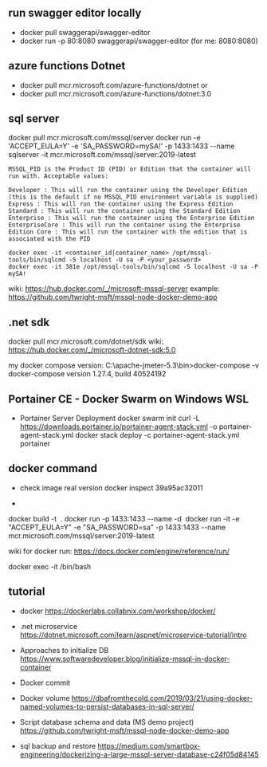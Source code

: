 ## run swagger editor locally
* docker pull swaggerapi/swagger-editor
* docker run -p 80:8080 swaggerapi/swagger-editor (for me: 8080:8080)

## azure functions Dotnet
* docker pull mcr.microsoft.com/azure-functions/dotnet
or
* docker pull mcr.microsoft.com/azure-functions/dotnet:3.0

## sql server

docker pull mcr.microsoft.com/mssql/server
docker run -e 'ACCEPT_EULA=Y' -e 'SA_PASSWORD=mySA!' -p 1433:1433 --name sqlserver -it mcr.microsoft.com/mssql/server:2019-latest

```
MSSQL_PID is the Product ID (PID) or Edition that the container will run with. Acceptable values:

Developer : This will run the container using the Developer Edition (this is the default if no MSSQL_PID environment variable is supplied)
Express : This will run the container using the Express Edition
Standard : This will run the container using the Standard Edition
Enterprise : This will run the container using the Enterprise Edition
EnterpriseCore : This will run the container using the Enterprise Edition Core : This will run the container with the edition that is associated with the PID
```

```docker
docker exec -it <container_id|container_name> /opt/mssql-tools/bin/sqlcmd -S localhost -U sa -P <your_password>
docker exec -it 381e /opt/mssql-tools/bin/sqlcmd -S localhost -U sa -P mySA!
```

wiki: https://hub.docker.com/_/microsoft-mssql-server
example: https://github.com/twright-msft/mssql-node-docker-demo-app

## .net sdk
docker pull mcr.microsoft.com/dotnet/sdk
wiki: https://hub.docker.com/_/microsoft-dotnet-sdk:5.0

my docker compose version: 
C:\apache-jmeter-5.3\bin>docker-compose -v
docker-compose version 1.27.4, build 40524192

## Portainer CE - Docker Swarm on Windows WSL 
* Portainer Server Deployment 
docker swarm init
curl -L https://downloads.portainer.io/portainer-agent-stack.yml -o portainer-agent-stack.yml
docker stack deploy -c portainer-agent-stack.yml portainer

## docker command
 * check image real version
 docker inspect 39a95ac32011

 * 
docker build -t <image name> .
docker run -p 1433:1433 --name <container name> -d <image name> 
docker run -it -e "ACCEPT_EULA=Y" -e "SA_PASSWORD=sa" -p 1433:1433 --name <container name> mcr.microsoft.com/mssql/server:2019-latest

wiki for docker run: https://docs.docker.com/engine/reference/run/

docker exec -it <container name> /bin/bash 
 
## tutorial
* docker
https://dockerlabs.collabnix.com/workshop/docker/

* .net microservice
https://dotnet.microsoft.com/learn/aspnet/microservice-tutorial/intro

* Approaches to initialize DB 
https://www.softwaredeveloper.blog/initialize-mssql-in-docker-container
- Docker commit
- Docker volume
https://dbafromthecold.com/2019/03/21/using-docker-named-volumes-to-persist-databases-in-sql-server/

- Script database schema and data (MS demo project)
https://github.com/twright-msft/mssql-node-docker-demo-app

- sql backup and restore
https://medium.com/smartbox-engineering/dockerizing-a-large-mssql-server-database-c24f05d84145

